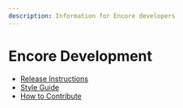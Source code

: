 ```yaml
---
description: Information for Encore developers
---
```


# Encore Development

<ul class="list-unstyled">
<li><a href="Release-Instructions.md">Release Instructions</a></li>
<li><a href="Style-Guide.md">Style Guide</a></li>
<li><a href="How-to-Contribute.md">How to Contribute</a></li>
</ul>

